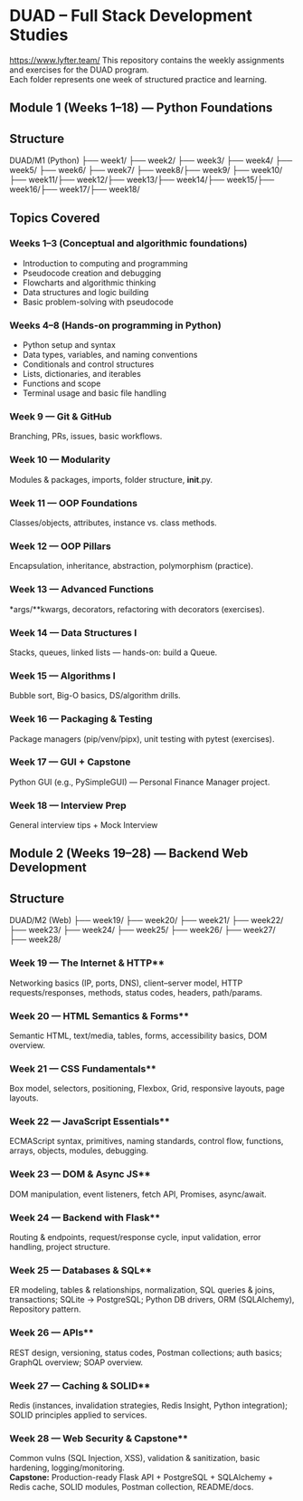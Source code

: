 # DUAD – Full Stack Development Studies
https://www.lyfter.team/
This repository contains the weekly assignments and exercises for the DUAD program.  
Each folder represents one week of structured practice and learning.

## Module 1 (Weeks 1–18) — Python Foundations
## Structure
DUAD/M1 (Python) ├── week1/ ├── week2/ ├── week3/ ├── week4/ ├── week5/ ├── week6/ ├── week7/ ├── week8/├── week9/
├── week10/├── week11/├── week12/├── week13/├── week14/├── week15/├── week16/├── week17/├── week18/

## Topics Covered
### Weeks 1–3 (Conceptual and algorithmic foundations)
- Introduction to computing and programming
- Pseudocode creation and debugging
- Flowcharts and algorithmic thinking
- Data structures and logic building
- Basic problem-solving with pseudocode
### Weeks 4–8 (Hands-on programming in Python)
- Python setup and syntax
- Data types, variables, and naming conventions
- Conditionals and control structures
- Lists, dictionaries, and iterables
- Functions and scope
- Terminal usage and basic file handling
### Week 9 — Git & GitHub
Branching, PRs, issues, basic workflows.
### Week 10 — Modularity
Modules & packages, imports, folder structure, __init__.py.
### Week 11 — OOP Foundations
Classes/objects, attributes, instance vs. class methods.
### Week 12 — OOP Pillars
Encapsulation, inheritance, abstraction, polymorphism (practice).
### Week 13 — Advanced Functions
*args/**kwargs, decorators, refactoring with decorators (exercises).
### Week 14 — Data Structures I
Stacks, queues, linked lists — hands-on: build a Queue.
### Week 15 — Algorithms I
Bubble sort, Big-O basics, DS/algorithm drills.
### Week 16 — Packaging & Testing
Package managers (pip/venv/pipx), unit testing with pytest (exercises).
### Week 17 — GUI + Capstone
Python GUI (e.g., PySimpleGUI) — Personal Finance Manager project.
### Week 18 — Interview Prep
General interview tips + Mock Interview


## Module 2 (Weeks 19–28) — Backend Web Development
## Structure
DUAD/M2 (Web) ├── week19/ ├── week20/ ├── week21/ ├── week22/ ├── week23/ ├── week24/ ├── week25/ ├── week26/ ├── week27/ ├── week28/

### Week 19 — The Internet & HTTP**  
Networking basics (IP, ports, DNS), client–server model, HTTP requests/responses, methods, status codes, headers, path/params.
### Week 20 — HTML Semantics & Forms**  
Semantic HTML, text/media, tables, forms, accessibility basics, DOM overview.
### Week 21 — CSS Fundamentals**  
Box model, selectors, positioning, Flexbox, Grid, responsive layouts, page layouts.
### Week 22 — JavaScript Essentials**  
ECMAScript syntax, primitives, naming standards, control flow, functions, arrays, objects, modules, debugging.
### Week 23 — DOM & Async JS**  
DOM manipulation, event listeners, fetch API, Promises, async/await.
### Week 24 — Backend with Flask**  
Routing & endpoints, request/response cycle, input validation, error handling, project structure.
### Week 25 — Databases & SQL**  
ER modeling, tables & relationships, normalization, SQL queries & joins, transactions; SQLite → PostgreSQL; Python DB drivers, ORM (SQLAlchemy), Repository pattern.
### Week 26 — APIs**  
REST design, versioning, status codes, Postman collections; auth basics; GraphQL overview; SOAP overview.
### Week 27 — Caching & SOLID**  
Redis (instances, invalidation strategies, Redis Insight, Python integration); SOLID principles applied to services.
### Week 28 — Web Security & Capstone**  
Common vulns (SQL Injection, XSS), validation & sanitization, basic hardening, logging/monitoring.  
**Capstone:** Production-ready Flask API + PostgreSQL + SQLAlchemy + Redis cache, SOLID modules, Postman collection, README/docs.

